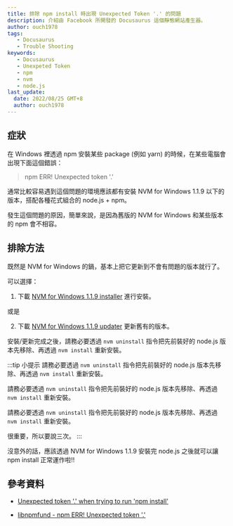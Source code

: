 ```yaml
---
title: 排除 npm install 時出現 Unexpected Token '.' 的問題
description: 介紹由 Facebook 所開發的 Docusaurus 這個靜態網站產生器。
author: ouch1978
tags: 
   - Docusaurus
   - Trouble Shooting
keywords: 
   - Docusaurus
   - Unexpeted Token
   - npm
   - nvm
   - node.js
last_update:
  date: 2022/08/25 GMT+8
  author: ouch1978
---
```


## 症狀

在 Windows 裡透過 npm 安裝某些 package (例如 yarn) 的時候，在某些電腦會出現下面這個錯誤：

> npm ERR! Unexpected token '.'

通常比較容易遇到這個問題的環境應該都有安裝 NVM for Windows 1.1.9 以下的版本，搭配各種花式組合的 node.js + npm。

發生這個問題的原因，簡單來說，是因為舊版的 NVM for Windows 和某些版本的 npm 會不相容。

## 排除方法

既然是 NVM for Windows 的鍋，基本上把它更新到不會有問題的版本就行了。

可以選擇：

1. 下載 [NVM for Windows 1.1.9 installer](https://github.com/coreybutler/nvm-windows/releases/download/1.1.9/nvm-setup.exe "NVM for Windows 1.1.9 installer") 進行安裝。

 或是 

2. 下載 [NVM for Windows 1.1.9 updater](https://github.com/coreybutler/nvm-windows/releases/download/1.1.9/nvm-update.zip "NVM for Windows 1.1.9 updater") 更新舊有的版本。

安裝/更新完成之後，請務必要透過 `nvm uninstall` 指令把先前裝好的 node.js 版本先移除、再透過 `nvm install` 重新安裝。

:::tip 小提示
請務必要透過 `nvm uninstall` 指令把先前裝好的 node.js 版本先移除、再透過 `nvm install` 重新安裝。

請務必要透過 `nvm uninstall` 指令把先前裝好的 node.js 版本先移除、再透過 `nvm install` 重新安裝。

請務必要透過 `nvm uninstall` 指令把先前裝好的 node.js 版本先移除、再透過 `nvm install` 重新安裝。

很重要，所以要說三次。
:::

沒意外的話，應該透過 NVM for Windows 1.1.9 安裝完 node.js 之後就可以讓 npm install 正常運作啦!!

## 參考資料

* [Unexpected token '.' when trying to run 'npm install'](https://stackoverflow.com/questions/70958371/unexpected-token-when-trying-to-run-npm-install "Unexpected token '.' when trying to run 'npm install'")

* [libnpmfund - npm ERR! Unexpected token '.'](https://github.com/coreybutler/nvm-windows/issues/814 "libnpmfund - npm ERR! Unexpected token '.'")
